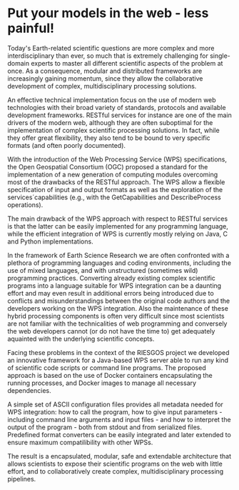 Put your models in the web - less painful!
=================================

Today's Earth-related scientific questions are more complex and more interdisciplinary than ever, so much
that is extremely challenging for single-domain experts to master all different scientific aspects of the 
problem at once.
As a consequence, modular and distributed frameworks are increasingly gaining momentum, since they allow the
collaborative development of complex, multidisciplinary processing solutions.

An effective technical implementation focus on the use of modern web technologies with their broad variety of
standards, protocols and available development frameworks. RESTful services for instance are one of the main
drivers of the modern web, although they are often suboptimal for the implementation of complex scientific
processing solutions. In fact, while they offer great flexibility, they also tend to be bound to very
specific formats (and often poorly documented).

With the introduction of the Web Processing Service (WPS) specifications, the Open Geospatial Consortium (OGC)
proposed a standard for the implementation of a new generation of computing modules overcoming most of the
drawbacks of the RESTful approach. The WPS allow a flexible specification of input and output formats as well as
the exploration of the services´capabilities (e.g., with the GetCapabilities and DescribeProcess operations).

The main drawback of the WPS approach with respect to RESTful services is that the latter can be easily 
implemented for any programming language, while the efficient integration of WPS is currently mostly relying
on Java, C and Python implementations.

In the framework of Earth Science Research we are often confronted with a plethora of programming languages
and coding environments, including the use of mixed languages, and with unstructured (sometimes wild) 
programming practices. Converting already existing complex scientific programs into a language suitable for WPS 
integration can be a daunting effort and may even result in additional errors being introduced due to conflicts
and misunderstandings between the original code authors and the developers working on the WPS integration. 
Also the maintenance of these hybrid processing components is often very difficult since most scientists are not 
familiar with the technicalities of web programming and conversely the web developers cannot (or do not have the
time to) get adequately aquainted with the underlying scientific concepts.

Facing these problems in the context of the RIESGOS project we developed an innovative framework for a Java-based
WPS server able to run any kind of scientific code scripts or command line programs. The proposed approach is based
on the use of Docker containers encapsulating the running processes, and Docker images to manage all necessary dependencies.

A simple set of ASCII configuration files provides all metadata needed for WPS integration: how to call the program,
how to give input parameters - including command line arguments and input files - and how to interpret the output of
the program - both from  stdout and from serialized files. 
Predefined format converters can be easily integrated and later extended to ensure maximum compatilibility with
other WPSs.

The result is a encapsulated, modular, safe and extendable architecture that allows scientists to expose
their scientific programs on the web with little effort, and to collaboratively create complex, multidisciplinary
processing pipelines. 

